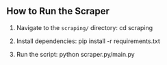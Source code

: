 ## How to Run the Scraper

1. Navigate to the `scraping/` directory: cd scraping

2. Install dependencies: pip install -r requirements.txt

3. Run the script: python scraper.py/main.py
